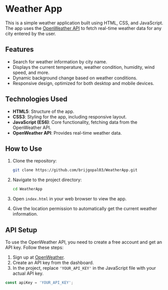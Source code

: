 
# Weather App

This is a simple weather application built using HTML, CSS, and JavaScript. The app uses the [OpenWeather API](https://openweathermap.org/api) to fetch real-time weather data for any city entered by the user.

## Features

- Search for weather information by city name.
- Displays the current temperature, weather condition, humidity, wind speed, and more.
- Dynamic background change based on weather conditions.
- Responsive design, optimized for both desktop and mobile devices.

## Technologies Used

- **HTML5**: Structure of the app.
- **CSS3**: Styling for the app, including responsive layout.
- **JavaScript (ES6)**: Core functionality, fetching data from the OpenWeather API.
- **OpenWeather API**: Provides real-time weather data.

## How to Use

1. Clone the repository:
    ```bash
    git clone https://github.com/brijgopal03/WeatherApp.git
    ```
2. Navigate to the project directory:
    ```bash
    cd WeatherApp
    ```
3. Open `index.html` in your web browser to view the app.

4. Give the location permission to automatically get the current weather information.

## API Setup

To use the OpenWeather API, you need to create a free account and get an API key. Follow these steps:

1. Sign up at [OpenWeather](https://home.openweathermap.org/users/sign_up).
2. Create an API key from the dashboard.
3. In the project, replace `'YOUR_API_KEY'` in the JavaScript file with your actual API key.

```javascript
const apiKey = 'YOUR_API_KEY';
```
